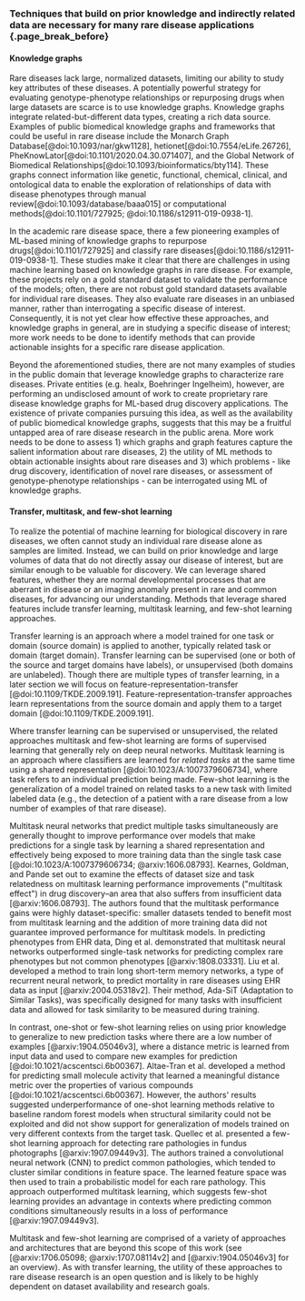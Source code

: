 ### Techniques that build on prior knowledge and indirectly related data are necessary for many rare disease applications {.page_break_before}

#### Knowledge graphs
Rare diseases lack large, normalized datasets, limiting our ability to study key attributes of these diseases.
A potentially powerful strategy for evaluating genotype-phenotype relationships or repurposing drugs when large datasets are scarce is to use knowledge graphs.
Knowledge graphs integrate related-but-different data types, creating a rich data source.
Examples of public biomedical knowledge graphs and frameworks that could be useful in rare disease include the Monarch Graph Database[@doi:10.1093/nar/gkw1128], hetionet[@doi:10.7554/eLife.26726], PheKnowLator[@doi:10.1101/2020.04.30.071407], and the Global Network of Biomedical Relationships[@doi:10.1093/bioinformatics/bty114].
These graphs connect information like genetic, functional, chemical, clinical, and ontological data to enable the exploration of relationships of data with disease phenotypes through manual review[@doi:10.1093/database/baaa015] or computational methods[@doi:10.1101/727925; @doi:10.1186/s12911-019-0938-1].

In the academic rare disease space, there a few pioneering examples of ML-based mining of knowledge graphs to repurpose drugs[@doi:10.1101/727925] and classify rare diseases[@doi:10.1186/s12911-019-0938-1].
These studies make it clear that there are challenges in using machine learning based on knowledge graphs in rare disease.
For example, these projects rely on a gold standard dataset to validate the performance of the models; often, there are not robust gold standard datasets available for individual rare diseases.
They also evaluate rare diseases in an unbiased manner, rather than interrogating a specific disease of interest.
Consequently, it is not yet clear how effective these approaches, and knowledge graphs in general, are in studying a specific disease of interest; more work needs to be done to identify methods that can provide actionable insights for a specific rare disease application. <!-- TODO: Is this a point to note that may need to be combined with statistical techniques described earlier? -->

Beyond the aforementioned studies, there are not many examples of studies in the public domain that leverage knowledge graphs to characterize rare diseases.
Private entities (e.g. healx, Boehringer Ingelheim), however, are performing an undisclosed amount of work to create proprietary rare disease knowledge graphs for ML-based drug discovery applications.
The existence of private companies pursuing this idea, as well as the availability of public biomedical knowledge graphs, suggests that this may be a fruitful untapped area of rare disease research in the public arena.
More work needs to be done to assess 1) which graphs and graph features capture the salient information about rare diseases, 2) the utility of ML methods to obtain actionable insights about rare diseases and 3) which problems - like drug discovery, identification of novel rare diseases, or assessment of genotype-phenotype relationships - can be interrogated using ML of knowledge graphs.

<!-- TODO: Is this header level right? I can't tell if this is supposed to be a subsection or its own section. The strategies discussed here might either be considered bringing both statistical + prior knowledge & data together or another part of using prior knowledge + data. I think I favor the former, though it would require putting a brief transfer and multi-task blurb in the prior/related data section. -->

#### Transfer, multitask, and few-shot learning

To realize the potential of machine learning for biological discovery in rare diseases, we often cannot study an individual rare disease alone as samples are limited.
Instead, we can build on prior knowledge and large volumes of data that do not directly assay our disease of interest, but are similar enough to be valuable for discovery.
We can leverage shared features, whether they are normal developmental processes that are aberrant in disease or an imaging anomaly present in rare and common diseases, for advancing our understanding.
Methods that leverage shared features include transfer learning, multitask learning, and few-shot learning approaches.

Transfer learning is an approach where a model trained for one task or domain (source domain) is applied to another, typically related task or domain (target domain).
Transfer learning can be supervised (one or both of the source and target domains have labels), or unsupervised (both domains are unlabeled).
Though there are multiple types of transfer learning, in a later section we will focus on feature-representation-transfer [@doi:10.1109/TKDE.2009.191].
Feature-representation-transfer approaches learn representations from the source domain and apply them to a target domain [@doi:10.1109/TKDE.2009.191].
<!-- TODO: Add a motivating example that's not DeepProfile or MultiPLIER and ties into the first section that I propose to be about dimensionality reduction, etc. :D -->

Where transfer learning can be supervised or unsupervised, the related approaches multitask and few-shot learning are forms of supervised learning that generally rely on deep neural networks.
Multitask learning is an approach where classifiers are learned for _related tasks_ at the same time using a shared representation [@doi:10.1023/A:1007379606734], where task refers to an individual prediction being made.
Few-shot learning is the generalization of a model trained on related tasks to a new task with limited labeled data (e.g., the detection of a patient with a rare disease from a low number of examples of that rare disease).

<!-- TODO: Shorten considerably -->

Multitask neural networks that predict multiple tasks simultaneously are generally thought to improve performance over models that make predictions for a single task by learning a shared representation and effectively being exposed to more training data than the single task case [@doi:10.1023/A:1007379606734; @arxiv:1606.08793].
Kearnes, Goldman, and Pande set out to examine the effects of dataset size and task relatedness on multitask learning performance improvements ("multitask effect") in drug discovery–an area that also suffers from insufficient data [@arxiv:1606.08793].
The authors found that the multitask performance gains were highly dataset-specific: smaller datasets tended to benefit most from multitask learning and the addition of more training data did not guarantee improved performance for multitask models.
In predicting phenotypes from EHR data, Ding et al. demonstrated that multitask neural networks outperformed single-task networks for predicting complex rare phenotypes but not common phenotypes [@arxiv:1808.03331].
Liu et al. developed a method to train long short-term memory networks, a type of recurrent neural network, to predict mortality in rare diseases using EHR data as input [@arxiv:2004.05318v2].
Their method, Ada-SiT (Adaptation to Similar Tasks), was specifically designed for many tasks with insufficient data and allowed for task similarity to be measured during training.

In contrast, one-shot or few-shot learning relies on using prior knowledge to generalize to new prediction tasks where there are a low number of examples [@arxiv:1904.05046v3], where a distance metric is learned from input data and used to compare new examples for prediction [@doi:10.1021/acscentsci.6b00367].
Altae-Tran et al. developed a method for predicting small molecule activity that learned a meaningful distance metric over the properties of various compounds [@doi:10.1021/acscentsci.6b00367].
However, the authors' results suggested underperformance of one-shot learning methods relative to baseline random forest models when structural similarity could not be exploited and did not show support for generalization of models trained on very different contexts from the target task.
Quellec et al. presented a few-shot learning approach for detecting rare pathologies in fundus photographs [@arxiv:1907.09449v3].
The authors trained a convolutional neural network (CNN) to predict common pathologies, which tended to cluster similar conditions in feature space.
The learned feature space was then used to train a probabilistic model for each rare pathology.
This approach outperformed multitask learning, which suggests few-shot learning provides an advantage in contexts where predicting common conditions simultaneously results in a loss of performance [@arxiv:1907.09449v3].  

Multitask and few-shot learning are comprised of a variety of approaches and architectures that are beyond this scope of this work (see [@arxiv:1706.05098; @arxiv:1707.08114v2] and [@arxiv:1904.05046v3] for an overview).
As with transfer learning, the utility of these approaches to rare disease research is an open question and is likely to be highly dependent on dataset availability and research goals.
